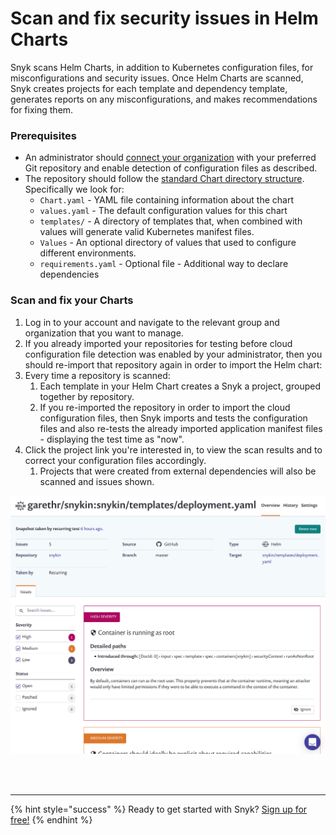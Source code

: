 # Scan and fix security issues in Helm Charts

Snyk scans Helm Charts, in addition to Kubernetes configuration files, for misconfigurations and security issues. Once Helm Charts are scanned, Snyk creates projects for each template and dependency template, generates reports on any misconfigurations, and makes recommendations for fixing them.

### Prerequisites

* An administrator should [connect your organization](../scan-terraform-files/configure-your-integration-to-find-security-issues-in-your-terraform-filess.md) with your preferred Git repository and enable detection of configuration files as described.
* The repository should follow the [standard Chart directory structure](https://helm.sh/docs/topics/charts/#the-chart-file-structure). Specifically we look for:
  * `Chart.yaml` - YAML file containing information about the chart
  * `values.yaml` - The default configuration values for this chart
  * `templates/` - A directory of templates that, when combined with values will generate valid Kubernetes manifest files.
  * `Values` - An optional directory of values that used to configure different environments.
  * `requirements.yaml` - Optional file - Additional way to declare dependencies

### Scan and fix your Charts

1. Log in to your account and navigate to the relevant group and organization that you want to manage.
2. If you already imported your repositories for testing before cloud configuration file detection was enabled by your administrator, then you should re-import that repository again in order to import the Helm chart:  
3. Every time a repository is scanned:
   1. Each template in your Helm Chart creates a Snyk a project, grouped together by repository.
   2. If you re-imported the repository in order to import the cloud configuration files, then Snyk imports and tests the configuration files and also re-tests the already imported application manifest files - displaying the test time as "now".
4. Click the project link you're interested in, to view the scan results and to correct your configuration files accordingly.
   1. Projects that were created from external dependencies will also be scanned and issues shown.

![](../../.gitbook/assets/screenshot_2020-04-24_at_08.51.18.png)

 
<br><br><hr>

{% hint style="success" %}
Ready to get started with Snyk? [Sign up for free!](https://snyk.io/login?cta=sign-up&loc=footer&page=support_docs_page)
{% endhint %}